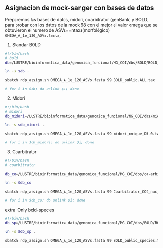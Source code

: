 ## Asignacion de mock-sanger con bases de datos

Preparemos las bases de datos, midori, coarbitrator (genBank) y BOLD, para probar con los datos de la mock 68 con el mejor el valor omega que se obtuvieron el numero de ASVs==ntaxa(morfológico) `OMEGA_A_1e_120_ASVs.fasta`; 

1. Standar BOLD

```bash
#!/bin/bash
# bold
db=/LUSTRE/bioinformatica_data/genomica_funcional/MG_COI/dbs/BOLD/BOLD_public.ALL.* 

ln -s $db .

sbatch rdp_assign.sh OMEGA_A_1e_120_ASVs.fasta 99 BOLD_public.ALL.tax

# for i in $db; do unlink $i; done
```



2. Midori

```bash
#!/bin/bash
# midori
db_midori=/LUSTRE/bioinformatica_data/genomica_funcional/MG_COI/dbs/midori_unique_DB-0.* 

ln -s $db_midori .

sbatch rdp_assign.sh OMEGA_A_1e_120_ASVs.fasta 99 midori_unique_DB-0.tax

# for i in $db_midori; do unlink $i; done

```

3. Coarbitrator

```bash
#!/bin/bash
# coarbitrator

db_co=/LUSTRE/bioinformatica_data/genomica_funcional/MG_COI/dbs/co-arbitrator/Coarbitrator_COI_nuc_curated.*

ln -s $db_co

sbatch rdp_assign.sh OMEGA_A_1e_120_ASVs.fasta 99 Coarbitrator_COI_nuc_curated.tax

# for i in $db_co; do unlink $i; done
```

extra. Only bold-species

```bash
#!/bin/bash
db_sp=/LUSTRE/bioinformatica_data/genomica_funcional/MG_COI/dbs/BOLD/BOLD_public_species.*

ln -s $db_sp .

sbatch rdp_assign.sh OMEGA_A_1e_120_ASVs.fasta 99 BOLD_public_species.tax


```

